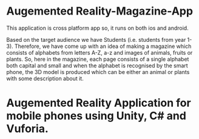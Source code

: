 # Augemented Reality-Magazine-App

This application is cross platform app so, it runs on both ios and android.

Based on the target audience we have Students (i.e. students from year 1-3). Therefore, we have come up with an idea of making a magazine which consists of alphabets from letters A-Z, a-z and images of animals, fruits or plants. So, here in the magazine, each page consists of a single alphabet both capital and small and when the alphabet is recognised by the smart phone, the 3D model is produced which can be either an animal or plants with some description about it.

# Augemented Reality Application for mobile phones using Unity, C# and Vuforia.
